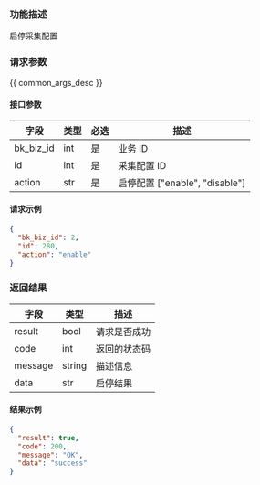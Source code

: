 ### 功能描述

启停采集配置

### 请求参数

{{ common_args_desc }}

#### 接口参数

| 字段        | 类型  | 必选  | 描述                           |
| --------- | --- | --- | ---------------------------- |
| bk_biz_id | int | 是   | 业务 ID                         |
| id        | int | 是   | 采集配置 ID                       |
| action    | str | 是   | 启停配置 \["enable", "disable"\] |

#### 请求示例

```json
{
  "bk_biz_id": 2,
  "id": 280,
  "action": "enable"
}
```

### 返回结果

| 字段      | 类型     | 描述     |
| ------- | ------ | ------ |
| result  | bool   | 请求是否成功 |
| code    | int    | 返回的状态码 |
| message | string | 描述信息   |
| data    | str    | 启停结果   |

#### 结果示例

```json
{
  "result": true,
  "code": 200,
  "message": "OK",
  "data": "success"
}
```
